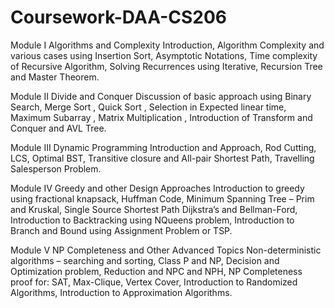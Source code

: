 # Coursework-DAA-CS206
Module I Algorithms and Complexity Introduction, Algorithm Complexity and various cases using Insertion Sort, Asymptotic Notations, Time complexity of Recursive Algorithm, Solving Recurrences using Iterative, Recursion Tree and Master Theorem.

Module II
Divide and Conquer
Discussion of basic approach using Binary Search, Merge Sort , Quick Sort , Selection in Expected linear
time, Maximum Subarray , Matrix Multiplication , Introduction of Transform and Conquer and AVL Tree.

Module III
Dynamic Programming
Introduction and Approach, Rod Cutting, LCS, Optimal BST, Transitive closure and All-pair Shortest
Path, Travelling Salesperson Problem. 

Module IV
Greedy and other Design Approaches
Introduction to greedy using fractional knapsack, Huffman Code, Minimum Spanning Tree – Prim and
Kruskal, Single Source Shortest Path Dijkstra’s and Bellman-Ford, Introduction to Backtracking using NQueens problem, Introduction to Branch and Bound using Assignment Problem or TSP. 

Module V
NP Completeness and Other Advanced Topics
Non-deterministic algorithms – searching and sorting, Class P and NP, Decision and Optimization
problem, Reduction and NPC and NPH, NP Completeness proof for: SAT, Max-Clique, Vertex Cover,
Introduction to Randomized Algorithms, Introduction to Approximation Algorithms.
